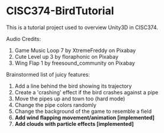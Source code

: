 # CISC374-BirdTutorial
This is a tutorial project used to overview Unity3D in CISC374.

Audio Credits:
1. Game Music Loop 7 by XtremeFreddy on Pixabay
2. Cute Level up 3 by floraphonic on Pixabay
3. Wing Flap 1 by freesound_community on Pixabay

Brainstormed list of juicy features:
1. Add a line behind the bird showing its trajectory
2. Create a 'crashing' effect if the bird crashes against a pipe
3. Move the pipes up and town too (hard mode)
4. Change the pipe colors randomly
5. Change the background of the game to resemble a field
6. **Add wind flapping movement/animation [implemented]**
7. **Add clouds with particle effects [implemented]**
